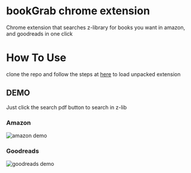 ﻿
# bookGrab chrome extension

Chrome extension that searches z-library for books you want in amazon, and goodreads in one click

# How To Use

clone the repo and follow the steps at [here](https://developer.chrome.com/extensions/getstarted) to load unpacked extension

## DEMO

Just click the search pdf button to search in z-lib

### Amazon

![amazon demo](https://github.com/Prabhav-R/bookGrab-chrome-extension/blob/main/demo/amzon.gif?raw=true)

### Goodreads

![goodreads demo](https://github.com/Prabhav-R/bookGrab-chrome-extension/blob/main/demo/goodreads.gif?raw=true)
